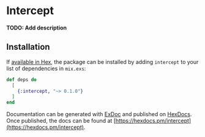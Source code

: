 # Intercept

**TODO: Add description**

## Installation

If [available in Hex](https://hex.pm/docs/publish), the package can be installed
by adding `intercept` to your list of dependencies in `mix.exs`:

```elixir
def deps do
  [
    {:intercept, "~> 0.1.0"}
  ]
end
```

Documentation can be generated with [ExDoc](https://github.com/elixir-lang/ex_doc)
and published on [HexDocs](https://hexdocs.pm). Once published, the docs can
be found at [https://hexdocs.pm/intercept](https://hexdocs.pm/intercept).

